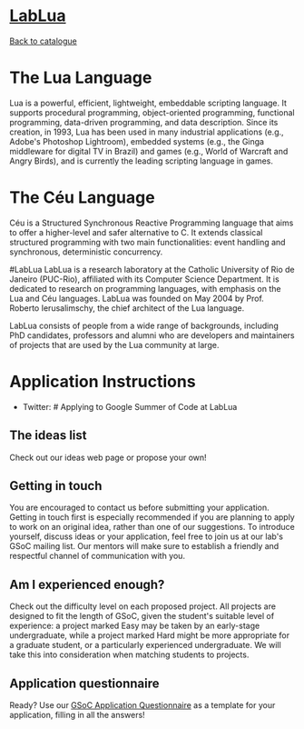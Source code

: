 
# [LabLua](http://www.lua.inf.puc-rio.br)

[Back to catalogue](../README.md#lablua)

# The Lua Language

Lua is a powerful, efficient, lightweight, embeddable scripting language. It supports procedural programming, object-oriented programming, functional programming, data-driven programming, and data description. Since its creation, in 1993, Lua has been used in many industrial applications (e.g., Adobe's Photoshop Lightroom), embedded systems (e.g., the Ginga middleware for digital TV in Brazil) and games (e.g., World of Warcraft and Angry Birds), and is currently the leading scripting language in games.

# The Céu Language
Céu is a Structured Synchronous Reactive Programming language that aims to offer a higher-level and safer alternative to C. It extends classical structured programming with two main functionalities: event handling and synchronous, deterministic concurrency. 

#LabLua
LabLua is a research laboratory at the Catholic University of Rio de Janeiro (PUC-Rio), affiliated with its Computer Science Department. It is dedicated to research on programming languages, with emphasis on the Lua and Céu languages. LabLua was founded on May 2004 by Prof. Roberto Ierusalimschy, the chief architect of the Lua language.

LabLua consists of people from a wide range of backgrounds, including PhD candidates, professors and alumni who are developers and maintainers of projects that are used by the Lua community at large.

# Application Instructions

* Twitter: # Applying to Google Summer of Code at LabLua

## The ideas list

Check out our ideas web page or propose your own!

## Getting in touch

You are encouraged to contact us before submitting your application. Getting in touch first is especially recommended if you are planning to apply to work on an original idea, rather than one of our suggestions. To introduce yourself, discuss ideas or your application, feel free to join us at our lab's GSoC mailing list. Our mentors will make sure to establish a friendly and respectful channel of communication with you.

## Am I experienced enough?

Check out the difficulty level on each proposed project. All projects are designed to fit the length of GSoC, given the student's suitable level of experience: a project marked Easy may be taken by an early-stage undergraduate, while a project marked Hard might be more appropriate for a graduate student, or a particularly experienced undergraduate. We will take this into consideration when matching students to projects.

## Application questionnaire

Ready? Use our [GSoC Application Questionnaire](http://www.lua.inf.puc-rio.br/gsoc/apply.html) as a template for your application, filling in all the answers!